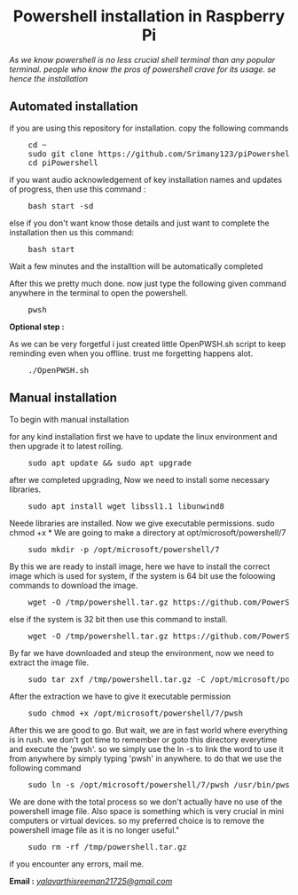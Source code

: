 <h1 align="center">Powershell installation in Raspberry Pi</h1>
<i>As we know powershell is no less crucial shell terminal than any popular terminal. people who know the pros of powershell crave for its usage. se hence the installation</i>

<h2>Automated installation</h2>
  
if you are using this repository for installation. copy the following commands
  
<div>
  <pre>
    cd ~
    sudo git clone https://github.com/Srimany123/piPowershell.git
    cd piPowershell</pre>
  
  if you want audio acknowledgement of key installation names and updates of progress, then use this command : 
  
  <pre>
    bash start -sd</pre>
  else if you don't want know those details and just want to complete the installation then us this command:
  <pre>
    bash start</pre>
</div>
<p>Wait a few minutes and the installtion will be automatically completed
</p>
<p>After this we pretty much done. now just type the following given command anywhere in the terminal to open the powershell.
</p>
  <pre>
    pwsh</pre>
<b>Optional step :</b>
<p>As we can be very forgetful i just created little OpenPWSH.sh script to keep reminding even when you offline. trust me forgetting happens alot.</p>
  <pre>
    ./OpenPWSH.sh</pre>

<h2>Manual installation</h2>

To begin with manual installation

<div>
  for any kind installation first we have to update the linux environment and then upgrade it to latest rolling.
  
  <pre>
    sudo apt update && sudo apt upgrade</pre>
  after we completed upgrading, Now we need to install some necessary libraries.
  <pre>
    sudo apt install wget libssl1.1 libunwind8</pre>
  Neede libraries are installed. Now we give executable permissions.
    sudo chmod +x *
  We are going to make a directory at opt/microsoft/powershell/7
  <pre>
    sudo mkdir -p /opt/microsoft/powershell/7</pre>
  By this we are ready to install image, here we have to install the correct image which is used for system, if the system is 64 bit use the foloowing commands to download the image.
  <pre>
    wget -O /tmp/powershell.tar.gz https://github.com/PowerShell/PowerShell/releases/download/v7.2.6/powershell-7.2.6-linux-arm64.tar.gz</pre>
else if the system is 32 bit then use this command to install.
  <pre>
    wget -O /tmp/powershell.tar.gz https://github.com/PowerShell/PowerShell/releases/download/v7.2.6/powershell-7.2.6-linux-arm32.tar.gz</pre> 
  By far we have downloaded and steup the environment, now we need to extract the image file.
  <pre>
    sudo tar zxf /tmp/powershell.tar.gz -C /opt/microsoft/powershell/7</pre>
  After the extraction we have to give it executable permission
  <pre>
    sudo chmod +x /opt/microsoft/powershell/7/pwsh</pre>
  After this we are good to go. But wait, we are in fast world where everything is in rush. we don't got time to remember or goto this directory everytime and execute the 'pwsh'. so we simply use the ln -s to link the word to use it from anywhere by simply typing 'pwsh' in anywhere. to do that we use the following command
  <pre>
    sudo ln -s /opt/microsoft/powershell/7/pwsh /usr/bin/pwsh</pre>
  We are done with the total process so we don't actually have no use of the powershell image file. Also space is something which is very crucial in mini computers or virtual devices. so my preferred choice is to remove the powershell image file as it is no longer useful."
  <pre>
    sudo rm -rf /tmp/powershell.tar.gz</pre>
</div>
if you encounter any errors, mail me.

<b>Email :</b> <i>yalavarthisreeman21725@gmail.com</i>
